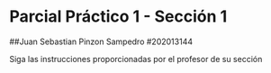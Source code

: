 # Parcial Práctico 1 - Sección 1
##Juan Sebastian Pinzon Sampedro
#202013144

Siga las instrucciones proporcionadas por el profesor de su sección

